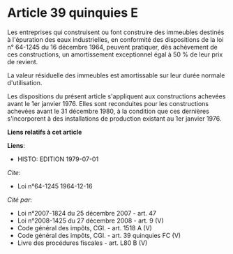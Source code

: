 # Article 39 quinquies E

Les entreprises qui construisent ou font construire des immeubles destinés à l'épuration des eaux industrielles, en
conformité des dispositions de la loi n° 64-1245 du 16 décembre 1964, peuvent pratiquer, dès achèvement de ces constructions,
un amortissement exceptionnel égal à 50 % de leur prix de revient.

La valeur résiduelle des immeubles est amortissable sur leur durée normale d'utilisation.

Les dispositions du présent article s'appliquent aux constructions achevées avant le 1er janvier 1976. Elles sont reconduites
pour les constructions achevées avant le 31 décembre 1980, à la condition que ces dernières s'incorporent à des installations
de production existant au 1er janvier 1976.

**Liens relatifs à cet article**

**Liens**:

  - HISTO: EDITION 1979-07-01

_Cite_:

  - Loi n°64-1245 1964-12-16

_Cité par_:

  - Loi n°2007-1824 du 25 décembre 2007 - art. 47
  - Loi n°2008-1425 du 27 décembre 2008 - art. 9 (V)
  - Code général des impôts, CGI. - art. 1518 A (V)
  - Code général des impôts, CGI. - art. 39 quinquies FC (V)
  - Livre des procédures fiscales - art. L80 B (V)
